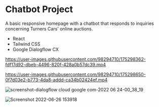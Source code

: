 # Chatbot Project

A basic responsive homepage with a chatbot that responds to inquiries concerning Turners Cars' online auctions.

- React
- Tailwind CSS
- Google Dialogflow CX

<!-- A simple responsive webpage built with React and Tailwind CSS, incorporated with chatbot (Google Dialogflow CX). -->

https://user-images.githubusercontent.com/98294710/175298362-fdf17d92-dbeb-4496-820f-428a0b57dc39.mp4

https://user-images.githubusercontent.com/98294710/175298650-0f7d03e2-b773-4da8-addd-ca34b02424ef.mp4

![screenshot-dialogflow cloud google com-2022 06 24-00_38_19](https://user-images.githubusercontent.com/98294710/175300345-49f4284c-2147-468f-bb58-e5b14cb6ebb4.png)

![Screenshot 2022-06-26 153918](https://user-images.githubusercontent.com/98294710/175798497-a7dbdfbd-5590-4b05-b9ce-cb869abe1f29.png)
